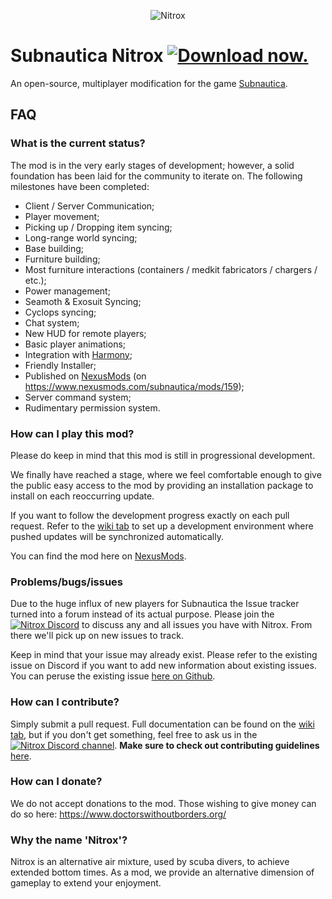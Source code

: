 <p align="center">
    <img src="https://s3.amazonaws.com/nitroxmod/Logo.png" alt="Nitrox" />
</p>

# Subnautica Nitrox <a href="https://www.nexusmods.com/subnautica/mods/159">![Download now.](https://img.shields.io/badge/Get%20it%20on-NexusMods-orange)</a>
An open-source, multiplayer modification for the game <a href="https://unknownworlds.com/subnautica/">Subnautica</a>.

## FAQ

### What is the current status?
The mod is in the very early stages of development; however, a solid foundation has been laid for the community to iterate on.
The following milestones have been completed:

* Client / Server Communication;
* Player movement;
* Picking up / Dropping item syncing;
* Long-range world syncing;
* Base building;
* Furniture building;
* Most furniture interactions (containers / medkit fabricators / chargers / etc.);
* Power management;
* Seamoth & Exosuit Syncing;
* Cyclops syncing;
* Chat system;
* New HUD for remote players;
* Basic player animations;
* Integration with <a href="https://github.com/pardeike/Harmony">Harmony</a>;
* Friendly Installer;
* Published on <a href="https://www.nexusmods.com/">NexusMods</a> (on <a href="https://www.nexusmods.com/subnautica/mods/159">https://www.nexusmods.com/subnautica/mods/159</a>);
* Server command system;
* Rudimentary permission system.

### How can I play this mod?
Please do keep in mind that this mod is still in progressional development. 

We finally have reached a stage, where we feel comfortable enough to give the public easy access to the mod by providing an installation package to install on each reoccurring update.

If you want to follow the development progress exactly on each pull request. Refer to the <a href="https://github.com/Sunrunner37/Nitrox/wiki">wiki tab</a> to set up a development environment where pushed updates will be synchronized automatically.

You can find the mod here on <a href="https://www.nexusmods.com/subnautica/mods/159">NexusMods</a>.

### Problems/bugs/issues
Due to the huge influx of new players for Subnautica the Issue tracker turned into a forum instead of its actual purpose. Please join the [![Nitrox Discord](https://img.shields.io/discord/525437013403631617?color=blueviolet&label=Nitrox%20Discord)](https://discord.gg/sF8ynqc) to discuss any and all issues you have with Nitrox. From there we'll pick up on new issues to track.

Keep in mind that your issue may already exist. Please refer to the existing issue on Discord if you want to add new information about existing issues. You can peruse the existing issue <a href="https://github.com/SubnauticaNitrox/Nitrox/issues">here on Github</a>.

### How can I contribute?
Simply submit a pull request. Full documentation can be found on the <a href="https://github.com/Sunrunner37/Nitrox/wiki">wiki tab</a>, but if you don't get something, feel free to ask us in the [![Nitrox Discord channel](https://img.shields.io/discord/525437013403631617?color=blueviolet&label=Nitrox%20Discord%20channel)](https://discord.gg/sF8ynqc). __Make sure to check out contributing guidelines__ <a href="https://github.com/SubnauticaNitrox/Nitrox/blob/master/CONTRIBUTING.md">here</a>.

### How can I donate?
We do not accept donations to the mod.  Those wishing to give money can do so here: https://www.doctorswithoutborders.org/

### Why the name 'Nitrox'?
Nitrox is an alternative air mixture, used by scuba divers, to achieve extended bottom times. As a mod, we provide an alternative dimension of gameplay to extend your enjoyment.
